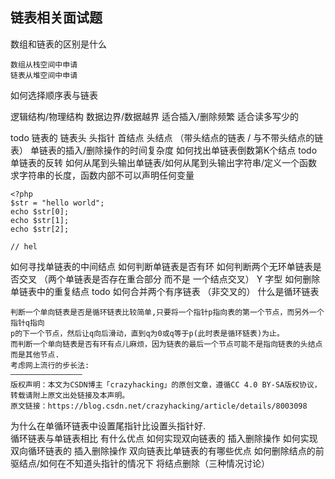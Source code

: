 ## 链表相关面试题

数组和链表的区别是什么

    数组从栈空间中申请
    链表从堆空间中申请  
    
如何选择顺序表与链表
    
   逻辑结构/物理结构
   数据边界/数据越界
   适合插入/删除频繁   适合读多写少的
   
todo 链表的 链表头 头指针 首结点 头结点 （带头结点的链表 / 与不带头结点的链表）
单链表的插入/删除操作的时间复杂度
如何找出单链表倒数第K个结点
todo 单链表的反转
如何从尾到头输出单链表/如何从尾到头输出字符串/定义一个函数求字符串的长度，函数内部不可以声明任何变量

    <?php
    $str = "hello world";
    echo $str[0];
    echo $str[1];
    echo $str[2];
    
    // hel
如何寻找单链表的中间结点
如何判断单链表是否有环
如何判断两个无环单链表是否交叉 （两个单链表是否存在重合部分 而不是 一个结点交叉） Y 字型
如何删除单链表中的重复结点
todo 如何合并两个有序链表 （非交叉的）
什么是循环链表

    判断一个单向链表是否是循环链表比较简单,只要将一个指针p指向表的第一个节点，而另外一个指针q指向
    p的下一个节点，然后让q向后滑动，直到q为0或q等于p(此时表是循环链表)为止。
    而判断一个单向链表是否有环有点儿麻烦，因为链表的最后一个节点可能不是指向链表的头结点而是其他节点.
    考虑网上流行的步长法:
    ————————————————
    版权声明：本文为CSDN博主「crazyhacking」的原创文章，遵循CC 4.0 BY-SA版权协议，转载请附上原文出处链接及本声明。
    原文链接：https://blog.csdn.net/crazyhacking/article/details/8003098

为什么在单循环链表中设置尾指针比设置头指针好.    
循环链表与单链表相比 有什么优点
如何实现双向链表的 插入删除操作
如何实现双向循环链表的 插入删除操作
双向链表比单链表的有哪些优点 
如何删除结点的前驱结点/如何在不知道头指针的情况下 将结点删除（三种情况讨论）


    
    


